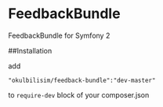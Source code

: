 FeedbackBundle
==============

FeedbackBundle for Symfony 2


##Installation

add

```
"okulbilisim/feedback-bundle":"dev-master"
```

to `require-dev` block of your composer.json

